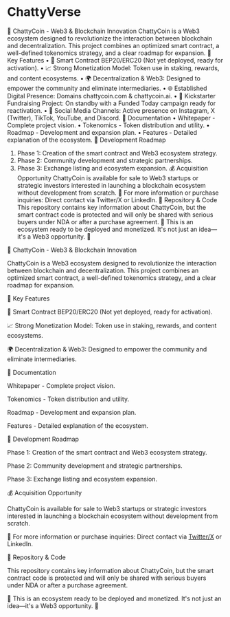 # ChattyVerse
🚀 ChattyCoin - Web3 & Blockchain Innovation
ChattyCoin is a Web3 ecosystem designed to revolutionize the interaction between blockchain and decentralization. This project combines an optimized smart contract, a well-defined tokenomics strategy, and a clear roadmap for expansion.
🌟 Key Features
•	🔗 Smart Contract BEP20/ERC20 (Not yet deployed, ready for activation).
•	📈 Strong Monetization Model: Token use in staking, rewards, and content ecosystems.
•	🌍 Decentralization & Web3: Designed to empower the community and eliminate intermediaries.
•	🌐 Established Digital Presence: Domains chattycoin.com & chattycoin.ai.
•	🚀 Kickstarter Fundraising Project: On standby with a Funded Today campaign ready for reactivation.
•	📢 Social Media Channels: Active presence on Instagram, X (Twitter), TikTok, YouTube, and Discord.
📜 Documentation
•	Whitepaper - Complete project vision.
•	Tokenomics - Token distribution and utility.
•	Roadmap - Development and expansion plan.
•	Features - Detailed explanation of the ecosystem.
🎯 Development Roadmap
1.	Phase 1: Creation of the smart contract and Web3 ecosystem strategy.
2.	Phase 2: Community development and strategic partnerships.
3.	Phase 3: Exchange listing and ecosystem expansion.
💰 Acquisition Opportunity
ChattyCoin is available for sale to Web3 startups or strategic investors interested in launching a blockchain ecosystem without development from scratch.
📩 For more information or purchase inquiries: Direct contact via Twitter/X or LinkedIn.
📂 Repository & Code
This repository contains key information about ChattyCoin, but the smart contract code is protected and will only be shared with serious buyers under NDA or after a purchase agreement.
📌 This is an ecosystem ready to be deployed and monetized. It's not just an idea—it's a Web3 opportunity. 🚀


🚀 ChattyCoin - Web3 & Blockchain Innovation

ChattyCoin is a Web3 ecosystem designed to revolutionize the interaction between blockchain and decentralization. This project combines an optimized smart contract, a well-defined tokenomics strategy, and a clear roadmap for expansion.

🌟 Key Features

🔗 Smart Contract BEP20/ERC20 (Not yet deployed, ready for activation).

📈 Strong Monetization Model: Token use in staking, rewards, and content ecosystems.

🌍 Decentralization & Web3: Designed to empower the community and eliminate intermediaries.

📜 Documentation

Whitepaper - Complete project vision.

Tokenomics - Token distribution and utility.

Roadmap - Development and expansion plan.

Features - Detailed explanation of the ecosystem.

🎯 Development Roadmap

Phase 1: Creation of the smart contract and Web3 ecosystem strategy.

Phase 2: Community development and strategic partnerships.

Phase 3: Exchange listing and ecosystem expansion.

💰 Acquisition Opportunity

ChattyCoin is available for sale to Web3 startups or strategic investors interested in launching a blockchain ecosystem without development from scratch.

📩 For more information or purchase inquiries: Direct contact via [Twitter/X](https://twitter.com/) or LinkedIn.

📂 Repository & Code

This repository contains key information about ChattyCoin, but the smart contract code is protected and will only be shared with serious buyers under NDA or after a purchase agreement.

📌 This is an ecosystem ready to be deployed and monetized. It's not just an idea—it's a Web3 opportunity. 🚀
